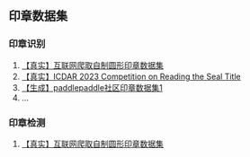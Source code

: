 ## 印章数据集

### 印章识别
1. [【真实】互联网爬取自制圆形印章数据集](https://pan.baidu.com/s/1MYWj-vL846rmRAGxfIltKA?pwd=f8a1)
2. [【真实】ICDAR 2023 Competition on Reading the Seal Title](https://rrc.cvc.uab.es/?ch=20&com=introduction)
3. [【生成】paddlepaddle社区印章数据集1](https://aistudio.baidu.com/datasetdetail/199400)
4. ...

### 印章检测
1. [【真实】互联网爬取自制圆形印章数据集](https://pan.baidu.com/s/1o8ZVw4xzd9ZKiqJ4z5Xb1Q?pwd=6lim)
